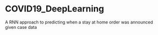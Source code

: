 # COVID19_DeepLearning
A RNN approach to predicting when a stay at home order was announced given case data
